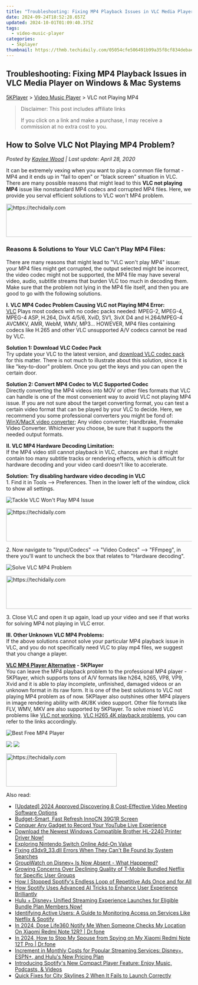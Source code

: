 ```yaml
---
title: "Troubleshooting: Fixing MP4 Playback Issues in VLC Media Player on Windows & Mac Systems"
date: 2024-09-24T18:52:28.657Z
updated: 2024-10-01T01:09:40.375Z
tags:
  - video-music-player
categories:
  - 5kplayer
thumbnail: https://thmb.techidaily.com/05054cfe506491b99a35f8cf834debaebdbdb9bad3863dd1f8be14d01cc17569.jpg
---
```


## Troubleshooting: Fixing MP4 Playback Issues in VLC Media Player on Windows & Mac Systems

[5KPlayer](https://tools.techidaily.com/5kplayer/products/) \> [Video Music Player](https://tools.techidaily.com/5kplayer/video-music-player/) \> VLC not Playing MP4

>  Disclaimer: This post includes affiliate links
>
>  If you click on a link and make a purchase, I may receive a commission at no extra cost to you.
>

## How to Solve VLC Not Playing MP4 Problem?

 _Posted by [Kaylee Wood](https://www.quora.com/profile/Amanda-Hu-21) | Last update: April 28, 2020_ 

It can be extremely vexing when you want to play a common file format - MP4 and it ends up in "fail to open" or "black screen" situation in VLC. There are many possible reasons that might lead to this **VLC not playing MP4** issue like nonstandard MP4 codecs and corrupted MP4 files. Here, we provide you serval efficient solutions to VLC won't MP4 problem. 

<!-- affiliate ads begin -->
<a href="https://smilemakers.pxf.io/c/5597632/2123899/26106" target="_top" id="2123899">
  <img src="//a.impactradius-go.com/display-ad/26106-2123899" border="0" alt="https://techidaily.com" width="728" height="90"/>
</a>
<img height="0" width="0" src="https://smilemakers.pxf.io/i/5597632/2123899/26106" style="position:absolute;visibility:hidden;" border="0" />
<!-- affiliate ads end -->

### Reasons & Solutions to Your VLC Can't Play MP4 Files:

There are many reasons that might lead to "VLC won't play MP4" issue: your MP4 files might get corrupted, the output selected might be incorrect, the video codec might not be supported, the MP4 file may have several video, audio, subtitle streams that burden VLC too much in decoding them. Make sure that the problem not lying in the MP4 file itself, and then you are good to go with the following solutions.

**I. VLC MP4 Codec Problem Causing VLC not Playing MP4 Error:**  
[VLC](https://www.videolan.org/vlc/index.html) Plays most codecs with no codec packs needed: MPEG-2, MPEG-4, MPEG-4 ASP, H.264, DivX 4/5/6, XviD, SV1, 3ivX D4 and H.264/MPEG-4 AVCMKV, AMR, WebM, WMV, MP3… HOWEVER, MP4 files containing codecs like H.265 and other VLC unsupported A/V codecs cannot be read by VLC.

**Solution 1: Download VLC Codec Pack**  
 Try update your VLC to the latest version, and [download VLC codec pack](https://tools.techidaily.com/5kplayer/video-music-player/) for this matter. There is not much to illustrate about this solution, since it is like "key-to-door" problem. Once you get the keys and you can open the certain door.

**Solution 2: Convert MP4 Codec to VLC Supported Codec**  
 Directly converting the MP4 videos into MOV or other files formats that VLC can handle is one of the most convenient way to avoid VLC not playing MP4 issue. If you are not sure about the target converting format, you can test a certain video format that can be played by your VLC to decide. Here, we recommend you some professional converters you might be fond of: [WinX/MacX video converter](https://tools.techidaily.com/5kplayer/products/); Any video converter; Handbrake, Freemake Video Converter. Whichever you choose, be sure that it supports the needed output formats.

**II. VLC MP4 Hardware Decoding Limitation:**  
 If the MP4 video still cannot playback in VLC, chances are that it might contain too many subtitle tracks or rendering effects, which is difficult for hardware decoding and your video card doesn't like to accelerate.

**Solution: Try disabling hardware video decoding in VLC**  
 1\. Find it in Tools --> Preferences. Then in the lower left of the window, click to show all settings.

![Tackle VLC Won't Play MP4 Issue](https://www.5kplayer.com/video-music-player/img/5kp-vlc-mp4-zjy-001.jpg) 

<!-- affiliate ads begin -->
<a href="https://ephamedtechinc.pxf.io/c/5597632/2137209/26400" target="_top" id="2137209">
  <img src="//a.impactradius-go.com/display-ad/26400-2137209" border="0" alt="https://techidaily.com" width="728" height="90"/>
</a>
<img height="0" width="0" src="https://ephamedtechinc.pxf.io/i/5597632/2137209/26400" style="position:absolute;visibility:hidden;" border="0" />
<!-- affiliate ads end -->

2\. Now navigate to "Input/Codecs" --> "Video Codecs" --> "FFmpeg", in there you'll want to uncheck the box that relates to "Hardware decoding".

![Solve VLC MP4 Problem](https://www.5kplayer.com/video-music-player/img/5kp-vlc-mp4-zjy-002.jpg) 

<!-- affiliate ads begin -->
<a href="https://appsumo.8odi.net/c/5597632/2105866/7443" target="_top" id="2105866">
  <img src="//a.impactradius-go.com/display-ad/7443-2105866" border="0" alt="https://techidaily.com" width="728" height="90"/>
</a>
<img height="0" width="0" src="https://appsumo.8odi.net/i/5597632/2105866/7443" style="position:absolute;visibility:hidden;" border="0" />
<!-- affiliate ads end -->

3\. Close VLC and open it up again, load up your video and see if that works for solving MP4 not playing in VLC error.

**III. Other Unknown VLC MP4 Problems:**  
 If the above solutions cannot solve your particular MP4 playback issue in VLC, and you do not specifically need VLC to play mp4 files, we suggest that you change a player. 

**[VLC MP4 Player Alternative](https://tools.techidaily.com/5kplayer/video-music-player/) \- 5KPlayer**  
 You can leave the MP4 playback problem to the professional MP4 player - 5KPlayer, which supports tons of A/V formats like h264, h265, VP8, VP9, Xvid and it is able to play incomplete, unfinished, damaged videos or an unknown format in its raw form. It is one of the best solutions to VLC not playing MP4 problem as of now. 5KPlayer also outshines other MP4 players in image rendering ability with 4K/8K video support. Other file formats like FLV, WMV, MKV are also supported by 5KPlayer. To solve mixed VLC problems like [VLC not working](https://tools.techidaily.com/5kplayer/video-music-player/), [VLC H265 4K playback problems](https://tools.techidaily.com/5kplayer/video-music-player/), you can refer to the links accordingly.

![Best Free MP4 Player](https://www.5kplayer.com/video-music-player/img/flv-player-free-download.jpg) 

[![](https://www.5kplayer.com/video-music-player/../button/freedownwhitewin.png)](https://tools.techidaily.com/5kplayer/products/) [![](https://www.5kplayer.com/video-music-player/../button/freedownbackmac.png)](https://tools.techidaily.com/5kplayer/products/)

<!-- affiliate ads begin -->
<a href="https://aligracehair.sjv.io/c/5597632/1918714/19272" target="_top" id="1918714">
  <img src="//a.impactradius-go.com/display-ad/19272-1918714" border="0" alt="https://techidaily.com" width="300" height="90"/>
</a>
<img height="0" width="0" src="https://aligracehair.sjv.io/i/5597632/1918714/19272" style="position:absolute;visibility:hidden;" border="0" />
<!-- affiliate ads end -->

<ins class="adsbygoogle"
     style="display:block"
     data-ad-format="autorelaxed"
     data-ad-client="ca-pub-7571918770474297"
     data-ad-slot="1223367746"></ins>

<ins class="adsbygoogle"
     style="display:block"
     data-ad-client="ca-pub-7571918770474297"
     data-ad-slot="8358498916"
     data-ad-format="auto"
     data-full-width-responsive="true"></ins>

<span class="atpl-alsoreadstyle">Also read:</span>
<div><ul>
<li><a href="https://video-screen-grab.techidaily.com/updated-2024-approved-discovering-8-cost-effective-video-meeting-software-options/"><u>[Updated] 2024 Approved Discovering 8 Cost-Effective Video Meeting Software Options</u></a></li>
<li><a href="https://games-able.techidaily.com/budget-smart-fast-refresh-innocn-39g1r-screen/"><u>Budget-Smart, Fast Refresh InnoCN 39G1R Screen</u></a></li>
<li><a href="https://video-capture.techidaily.com/conquer-any-gadget-to-record-your-youtube-live-experience/"><u>Conquer Any Gadget to Record Your YouTube Live Experience</u></a></li>
<li><a href="https://hardware-help.techidaily.com/download-the-newest-windows-compatible-brother-hl-2240-printer-driver-now/"><u>Download the Newest Windows Compatible Brother HL-2240 Printer Driver Now!</u></a></li>
<li><a href="https://games-able.techidaily.com/exploring-nintendo-switch-online-add-on-value/"><u>Exploring Nintendo Switch Online Add-On Value</u></a></li>
<li><a href="https://tech-renaissance.techidaily.com/fixing-d3dx933dll-errors-when-they-cant-be-found-by-system-searches/"><u>Fixing d3dx9_33.dll Errors When They Can't Be Found by System Searches</u></a></li>
<li><a href="https://media-tips.techidaily.com/groupwatch-on-disneyplus-is-now-absent-what-happened/"><u>GroupWatch on Disney+ Is Now Absent - What Happened?</u></a></li>
<li><a href="https://media-tips.techidaily.com/growing-concerns-over-declining-quality-of-t-mobile-bundled-netflix-for-specific-user-groups/"><u>Growing Concerns Over Declining Quality of T-Mobile Bundled Netflix for Specific User Groups</u></a></li>
<li><a href="https://media-tips.techidaily.com/how-i-stopped-spotifys-endless-loop-of-repetitive-ads-once-and-for-all/"><u>How I Stopped Spotify's Endless Loop of Repetitive Ads Once and for All</u></a></li>
<li><a href="https://media-tips.techidaily.com/how-spotify-uses-advanced-ai-tricks-to-enhance-user-experience-brilliantly/"><u>How Spotify Uses Advanced AI Tricks to Enhance User Experience Brilliantly</u></a></li>
<li><a href="https://media-tips.techidaily.com/hulu-plus-disneyplus-unified-streaming-experience-launches-for-eligible-bundle-plan-members-now/"><u>Hulu + Disney+ Unified Streaming Experience Launches for Eligible Bundle Plan Members Now!</u></a></li>
<li><a href="https://media-tips.techidaily.com/identifying-active-users-a-guide-to-monitoring-access-on-services-like-netflix-and-spotify/"><u>Identifying Active Users: A Guide to Monitoring Access on Services Like Netflix & Spotify</u></a></li>
<li><a href="https://review-topics.techidaily.com/in-2024-dose-life360-notify-me-when-someone-checks-my-location-on-xiaomi-redmi-note-12r-drfone-by-drfone-virtual-android/"><u>In 2024, Dose Life360 Notify Me When Someone Checks My Location On Xiaomi Redmi Note 12R? | Dr.fone</u></a></li>
<li><a href="https://blog-min.techidaily.com/in-2024-how-to-stop-my-spouse-from-spying-on-my-xiaomi-redmi-note-12t-pro-drfone-by-drfone-virtual-android/"><u>In 2024, How to Stop My Spouse from Spying on My Xiaomi Redmi Note 12T Pro | Dr.fone</u></a></li>
<li><a href="https://media-tips.techidaily.com/increment-in-monthly-costs-for-popular-streaming-services-disneyplus-espnplus-and-hulus-new-pricing-plan/"><u>Increment in Monthly Costs for Popular Streaming Services: Disney+, ESPN+, and Hulu's New Pricing Plan</u></a></li>
<li><a href="https://media-tips.techidaily.com/introducing-spotifys-new-compact-player-feature-enjoy-music-podcasts-and-videos/"><u>Introducing Spotify's New Compact Player Feature: Enjoy Music, Podcasts, & Videos</u></a></li>
<li><a href="https://win-blog.techidaily.com/quick-fixes-for-city-skylines-2-when-it-fails-to-launch-correctly/"><u>Quick Fixes for City Skylines 2 When It Fails to Launch Correctly</u></a></li>
</ul></div>

